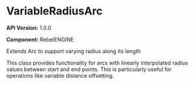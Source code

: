 # VariableRadiusArc

**API Version:** 1.0.0

**Component:** RebelENGINE

Extends Arc to support varying radius along its length

This class provides functionality for arcs with linearly interpolated
radius values between start and end points. This is particularly useful
for operations like variable distance offsetting.

